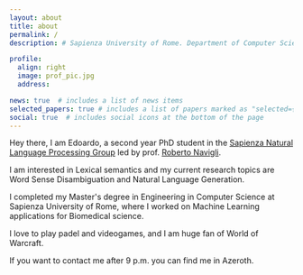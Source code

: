 ```yaml
---
layout: about
title: about
permalink: /
description: # Sapienza University of Rome. Department of Computer Science

profile:
  align: right
  image: prof_pic.jpg
  address: 

news: true  # includes a list of news items
selected_papers: true # includes a list of papers marked as "selected={true}"
social: true  # includes social icons at the bottom of the page
---
```


Hey there, I am Edoardo, a second year PhD student in the [Sapienza Natural Language Processing Group](http://nlp.uniroma1.it/) led by prof. [Roberto Navigli](http://wwwusers.di.uniroma1.it/~navigli/).

I am interested in Lexical semantics and my current research topics are Word Sense Disambiguation and Natural Language Generation.

I completed my Master's degree in Engineering in Computer Science at Sapienza University of Rome, where I worked on Machine Learning applications for Biomedical science.

I love to play padel and videogames, and I am huge fan of World of Warcraft.

If you want to contact me after 9 p.m. you can find me in Azeroth.
